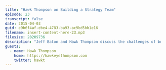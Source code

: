 ```yaml
---
title: "Hawk Thompson on Building a Strategy Team"
episode: 23
transcript: false
date: 2015-04-03
guid: e9b6f4af-ebe4-4783-ba93-ac9bd5bb1e16
filename: insert-content-here-23.mp3
filesize: 28209736
description: "Jeff Eaton and Hawk Thompson discuss the challenges of building an agency's strategy practice, the joy of delivering a perfect editorial calendar, and the best first steps for a freshly-minted content strategist."
guests: 
  - name: Hawk Thompson
    home: https://hawkeyethompson.com
    twitter: hawkt
---
```

